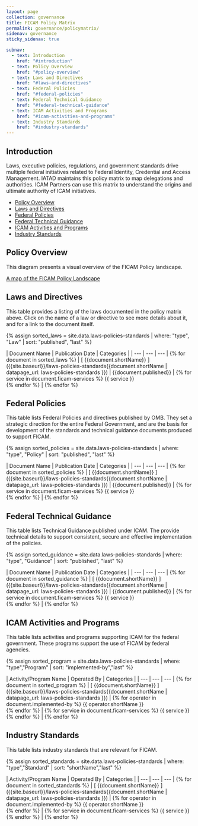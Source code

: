 ```yaml
---
layout: page
collection: governance
title: FICAM Policy Matrix
permalink: governance/policymatrix/
sidenav: governance
sticky_sidenav: true

subnav:
  - text: Introduction
    href: "#introduction"
  - text: Policy Overview
    href: "#policy-overview"
  - text: Laws and Directives
    href: "#laws-and-directives"
  - text: Federal Policies
    href: "#federal-policies"
  - text: Federal Technical Guidance
    href: "#federal-technical-guidance"
  - text: ICAM Activities and Programs
    href: "#icam-activities-and-programs"
  - text: Industry Standards
    href: "#industry-standards"
---
```


## Introduction

Laws, executive policies, regulations, and government standards drive multiple federal initiatives related to Federal Identity, Credential and Access Management. IATAD maintains this policy matrix to map delegations and authorities. ICAM Partners can use this matrix to understand the origins and ultimate authority of ICAM initiatives.

* [Policy Overview](#policy-overview)
* [Laws and Directives](#laws-and-directives)
* [Federal Policies](#federal-policies)
* [Federal Technical Guidance](#federal-technical-guidance)
* [ICAM Activities and Programs](#icam-activities-and-programs)
* [Industry Standards](#industry-standards)

## Policy Overview

This diagram presents a visual overview of the FICAM Policy landscape.

[A map of the FICAM Policy Landscape]({{site.baseurl}}/governance/policymap)

## Laws and Directives

This table provides a listing of the laws documented in the policy matrix above. Click on the name of a law or directive to see more details about it, and for a link to the document itself.

{% assign sorted_laws = site.data.laws-policies-standards | where: "type", "Law" | sort: "published", "last" %}

| Document Name | Publication Date | Categories |
| --- | --- | --- | {% for document in sorted_laws %}
| [ {{document.shortName}} ]({{site.baseurl}}/laws-policies-standards{{document.shortName | datapage_url: laws-policies-standards }}) | {{document.published}} | {% for service in document.ficam-services %} {{ service }}<br/> {% endfor %} | {% endfor %}

## Federal Policies

This table lists Federal Policies and directives published by OMB. They set a strategic direction for the entire Federal Government, and are the basis for development of the standards and technical guidance documents produced to support FICAM.

{% assign sorted_policies = site.data.laws-policies-standards | where: "type", "Policy" | sort: "published", "last" %}

| Document Name | Publication Date | Categories |
| --- | --- | --- | {% for document in sorted_policies %}
| [ {{document.shortName}} ]({{site.baseurl}}/laws-policies-standards{{document.shortName | datapage_url: laws-policies-standards }}) | {{document.published}} | {% for service in document.ficam-services %} {{ service }}<br/> {% endfor %} | {% endfor %}

## Federal Technical Guidance

This table lists Technical Guidance published under ICAM. The provide technical details to support consistent, secure and effective implementation of the policies.

{% assign sorted_guidance = site.data.laws-policies-standards | where: "type", "Guidance" | sort: "published", "last" %}

| Document Name | Publication Date | Categories |
| --- | --- | --- | {% for document in sorted_guidance %}
| [ {{document.shortName}} ]({{site.baseurl}}/laws-policies-standards{{document.shortName | datapage_url: laws-policies-standards }}) | {{document.published}} | {% for service in document.ficam-services %} {{ service }}<br/> {% endfor %} | {% endfor %}

## ICAM Activities and Programs

This table lists activities and programs supporting ICAM for the federal government. These programs support the use of FICAM by federal agencies.

{% assign sorted_program = site.data.laws-policies-standards | where: "type","Program" | sort: "implemented-by","last" %}

| Activity/Program Name | Operated By | Categories |
| --- | --- | --- | {% for document in sorted_program %}
| [ {{document.shortName}} ]({{site.baseurl}}/laws-policies-standards{{document.shortName | datapage_url: laws-policies-standards }}) | {% for operator in document.implemented-by %} {{ operator.shortName }}<br/> {% endfor %} | {% for service in document.ficam-services %} {{ service }}<br/> {% endfor %} | {% endfor %}

## Industry Standards

This table lists industry standards that are relevant for FICAM.

{% assign sorted_standards = site.data.laws-policies-standards | where: "type","Standard" | sort: "shortName","last" %}

| Activity/Program Name | Operated By | Categories |
| --- | --- | --- | {% for document in sorted_standards %}
| [ {{document.shortName}} ]({{site.baseurl}}/laws-policies-standards{{document.shortName | datapage_url: laws-policies-standards }}) | {% for operator in document.implemented-by %} {{ operator.shortName }}<br/> {% endfor %} | {% for service in document.ficam-services %} {{ service }}<br/> {% endfor %} | {% endfor %}
